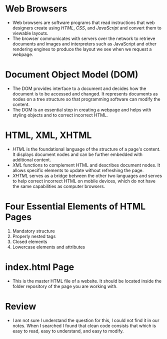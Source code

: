 # Web Browsers
- Web browsers are software programs that read instructions that web designers create using *HTML*, *CSS*, and *JavaScript* and convert them to viewable layouts.
- The browser communicates with servers over the network to retrieve documents and images and interpreters such as JavaScript and other rendering engines to produce the layout we see when we request a webpage.
# Document Object Model (DOM)
- The DOM provides interface to a document and decides how the document is to be accessed and changed. It represents documents as nodes on a tree structure so that programming software can modify the content.
- The DOM is an essential step in creating a webpage and helps with styling objects and to correct incorrect HTML.
# HTML, XML, XHTML
- *HTML* is the foundational language of the structure of a page's content. It displays document nodes and can be further embedded with additional content.
- *XML* functions to complement HTML and describes document nodes. It allows specific elements to update without refreshing the page.
- *XHTML* serves as a bridge between the other two languages and serves to help correct incorrect HTML on mobile devices, which do not have the same capabilities as computer browsers.
# Four Essential Elements of HTML Pages
1. Mandatory structure
2. Properly nested tags
3. Closed elements
4. Lowercase elements and attributes
# index.html Page
- This is the master HTML file of a website. It should be located inside the folder repository of the page you are working with.
# Review
- I am not sure I understand the question for this, I could not find it in our notes. When I searched I found that clean code consists that which is easy to read, easy to understand, and easy to modify.
